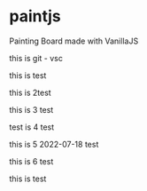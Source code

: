 # paintjs
Painting Board made with VanillaJS

this is git - vsc 


this is test

this is 2test

this is 3 test


test is 4 test

this is 5 2022-07-18 test

this is 6 test

this is test
